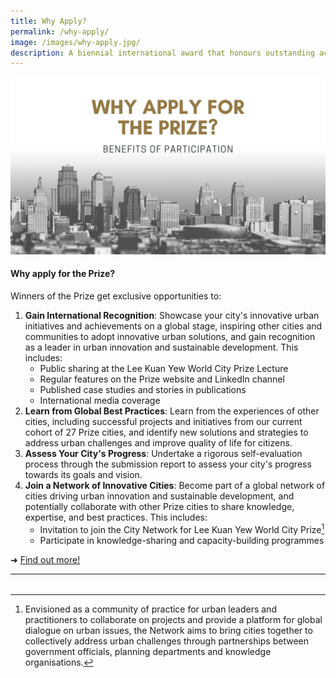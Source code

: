 ```yaml
---
title: Why Apply?
permalink: /why-apply/
image: /images/why-apply.jpg/
description: A biennial international award that honours outstanding achievements and contributions to the creation of liveable, vibrant and sustainable urban communities around the world.
---
```


![Why oh why](/images/why-apply.jpg)

#### **Why apply for the Prize?**

Winners of the Prize get exclusive opportunities to:

1. **Gain International Recognition**: Showcase your city's innovative urban initiatives and achievements on a global stage, inspiring other cities and communities to adopt innovative urban solutions, and gain recognition as a leader in urban innovation and sustainable development. This includes: 
   - Public sharing at the Lee Kuan Yew World City Prize Lecture
   - Regular features on the Prize website and LinkedIn channel
   - Published case studies and stories in publications
   - International media coverage
3. **Learn from Global Best Practices**: Learn from the experiences of other cities, including successful projects and initiatives from our current cohort of 27 Prize cities, and identify new solutions and strategies to address urban challenges and improve quality of life for citizens.
4. **Assess Your City's Progress**: Undertake a rigorous self-evaluation process through the submission report to assess your city's progress towards its goals and vision.
5. **Join a Network of Innovative Cities**: Become part of a global network of cities driving urban innovation and sustainable development, and potentially collaborate with other Prize cities to share knowledge, expertise, and best practices. This includes:
   - Invitation to join the City Network for Lee Kuan Yew World City Prize[^1]
   - Participate in knowledge-sharing and capacity-building programmes 

➜ [Find out more!](/prize-cycle/)

---

###### 

[^1]: Envisioned as a community of practice for urban leaders and practitioners to collaborate on projects and provide a platform for global dialogue on urban issues, the Network aims to bring cities together to collectively address urban challenges through partnerships between government officials, planning departments and knowledge organisations.
